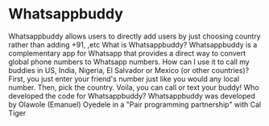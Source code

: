 # Whatsappbuddy
Whatsappbuddy allows users to directly add users by just choosing country rather than adding +91, ,etc
What is Whatsappbuddy?
Whatsappbuddy is a complementary app for Whatsapp that provides a direct way to convert global phone numbers to Whatsapp numbers.
How can I use it to call my buddies in US, India, Nigeria, El Salvador or Mexico (or other countries)?
First, you just enter your friend's number just like you would any local number.  Then, pick the country. Voila, you can call or text your buddy!
Who developed the code for Whatsappbuddy?
Whatsappbuddy was developed by Olawole (Emanuel) Oyedele in a "Pair programming partnership" with Cal Tiger

